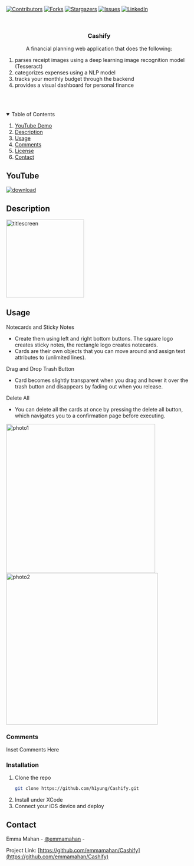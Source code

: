 [![Contributors][contributors-shield]][contributors-url]
[![Forks][forks-shield]][forks-url]
[![Stargazers][stars-shield]][stars-url]
[![Issues][issues-shield]][issues-url]
[![LinkedIn][linkedin-shield]][linkedin-url]

<!-- PROJECT LOGO -->
<br />
<p align="center">
  <a href="https://github.com/emmamahan/Cashify">
    <!-- <img src="https://user-images.githubusercontent.com/54069717/71475766-a806cf00-27af-11ea-9aff-4b0500bf2951.png" alt="Logo" width="80" height="80"> -->
  </a>

  <h3 align="center">Cashify</h3>

  <p align="center">
    A financial planning web application that does the following:
    <ol>
      <li> parses receipt images using a deep learning image recognition model (Tesseract) </li>
      <li> categorizes expenses using a NLP model </li>
      <li> tracks your monthly budget through the backend </li>
      <li> provides a visual dashboard  for personal finance </li>
    </ol>
    <br />
    <br />
  </p>
</p>

<!-- TABLE OF CONTENTS -->
<details open="open">
  <summary>Table of Contents</summary>
  <ol>
    <li><a href="#youtube">YouTube Demo</a></li>
    <li><a href="#description">Description</a></li>
    <li><a href="#usage">Usage</a></li>
    <li><a href="#comments">Comments</a></li>
	  <li><a href="#license">License</a></li>
    <li><a href="#contact">Contact</a></li>
  </ol>
</details>

<!-- YOUTUBE -->
## YouTube

[![download](https://user-images.githubusercontent.com/54069717/71476026-fcf71500-27b0-11ea-8027-5eb0df3fe527.png)](https://www.youtube.com/watch?v=nt5bddWEGeM)

<!-- DESCRIPTION -->
## Description


<img width="211" alt="titlescreen" src="https://user-images.githubusercontent.com/54069717/71475766-a806cf00-27af-11ea-9aff-4b0500bf2951.png">

<!-- USAGE -->
## Usage

Notecards and Sticky Notes
* Create them using left and right bottom buttons. The square logo creates sticky notes, the rectangle logo creates notecards.
* Cards are their own objects that you can move around and assign text attributes to (unlimited lines).

Drag and Drop Trash Button
* Card becomes slightly transparent when you drag and hover it over the trash button and disappears by fading out when you release.

Delete All
* You can delete all the cards at once by pressing the delete all button, which navigates you to a confirmation page before executing.

<img width="404" alt="photo1" src="https://user-images.githubusercontent.com/54069717/71475768-ab01bf80-27af-11ea-9ee0-2596d734412f.png">
<img width="411" alt="photo2" src="https://user-images.githubusercontent.com/54069717/71475773-ad641980-27af-11ea-8a5d-85aef9f07de4.png">

<!-- COMMENTS -->
### Comments

Inset Comments Here

### Installation

1. Clone the repo
   ```sh
   git clone https://github.com/h1yung/Cashify.git
   ```
2. Install under XCode
3. Connect your iOS device and deploy

<!-- LICENSE -->
<!-- ## License

Distributed under the MIT License. See `LICENSE` for more information.
 -->

<!-- CONTACT -->
## Contact

Emma Mahan - [@emmamahan][linkedin-url] - 

Project Link: [https://github.com/emmamahan/Cashify](https://github.com/emmamahan/Cashify)

<!-- MARKDOWN LINKS & IMAGES -->
<!-- https://www.markdownguide.org/basic-syntax/#reference-style-links -->
[contributors-shield]: https://img.shields.io/github/contributors/emmamahan/Cashify.svg?style=for-the-badge
[contributors-url]: https://github.com/emmamahan/Cashify/graphs/contributors
[forks-shield]: https://img.shields.io/github/forks/emmamahan/Cashify.svg?style=for-the-badge
[forks-url]: https://github.com/emmamahan/Cashify/network/members
[stars-shield]: https://img.shields.io/github/stars/emmamahan/Cashify.svg?style=for-the-badge
[stars-url]: https://github.com/emmamahan/Cashify/stargazers
[issues-shield]: https://img.shields.io/github/issues/emmamahan/Cashify.svg?style=for-the-badge
[issues-url]: https://github.com/emmamahan/Cashify/issues
[linkedin-url]: https://www.linkedin.com/in/emmamahan
[linkedin-shield]: https://img.shields.io/badge/-LinkedIn-black.svg?style=for-the-badge&logo=linkedin&colorB=555
